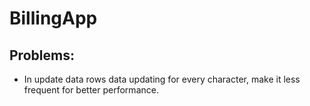 # BillingApp

## Problems:
- In update data rows data updating for every character, make it less frequent for better performance.
